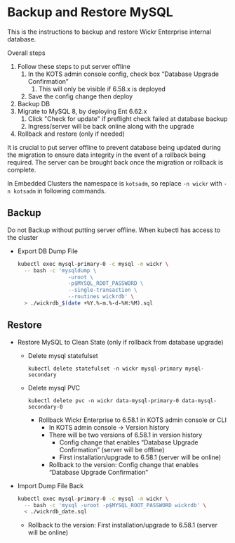 # Backup and Restore MySQL

This is the instructions to backup and restore Wickr Enterprise internal database.

Overall steps

1. Follow these steps to put server offline
    1. In the KOTS admin console config, check box “Database Upgrade Confirmation”
        1. This will only be visible if 6.58.x is deployed
    2. Save the config change then deploy
2. Backup DB
3. Migrate to MySQL 8, by deploying Ent 6.62.x
    1. Click "Check for update" if preflight check failed at database backup
    2. Ingress/server will be back online along with the upgrade
4. Rollback and restore (only if needed)

It is crucial to put server offline to prevent database being updated during the migration to ensure data integrity in the event of a rollback being required. The server can be brought back once the migration or rollback is complete.

In Embedded Clusters the namespace is `kotsadm`, so replace `-n wickr` with `-n kotsadm` in following commands.

## Backup

Do not Backup without putting server offline. When kubectl has access to the cluster

* Export DB Dump File

    ```bash
    kubectl exec mysql-primary-0 -c mysql -n wickr \
      -- bash -c 'mysqldump \
                    -uroot \
                    -p$MYSQL_ROOT_PASSWORD \
                    --single-transaction \
                    --routines wickrdb' \
      > ./wickrdb_$(date +%Y.%-m.%-d-%H:%M).sql
    ```

## Restore

* Restore MySQL to Clean State (only if rollback from database upgrade)
  * Delete mysql statefulset

    `kubectl delete statefulset -n wickr mysql-primary mysql-secondary`
  * Delete mysql PVC

    `kubectl delete pvc -n wickr data-mysql-primary-0 data-mysql-secondary-0`
    * Rollback Wickr Enterprise to 6.58.1 in KOTS admin console or CLI
      * In KOTS admin console → Version history
      * There will be two versions of 6.58.1 in version history
        * Config change that enables “Database Upgrade Confirmation” (server will be offline)
        * First installation/upgrade to 6.58.1 (server will be online)
      * Rollback to the version: Config change that enables “Database Upgrade Confirmation”

* Import Dump File Back

    ```bash
    kubectl exec mysql-primary-0 -c mysql -n wickr \
      -- bash -c 'mysql -uroot -p$MYSQL_ROOT_PASSWORD wickrdb' \
      < ./wickrdb_date.sql
    ```

  * Rollback to the version: First installation/upgrade to 6.58.1 (server will be online)
